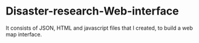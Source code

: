 # Disaster-research-Web-interface
It consists of JSON, HTML and javascript files that I created, to build a web map interface.
